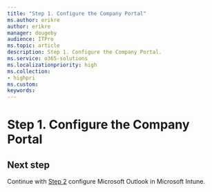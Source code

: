 ```yaml
---
title: "Step 1. Configure the Company Portal"
ms.author: erikre
author: erikre
manager: dougeby
audience: ITPro
ms.topic: article
description: Step 1. Configure the Company Portal.
ms.service: o365-solutions
ms.localizationpriority: high
ms.collection:
- highpri
ms.custom:
keywords:
---
```


# Step 1. Configure the Company Portal


## Next step

<!--
[![Step 2 - configure Microsoft Outlook](../media/configure-managed-apps/configure-managed-apps-04.png)](apps-config-step-2.md)
-->
Continue with [Step 2](apps-config-step-2.md) configure Microsoft Outlook in Microsoft Intune.
